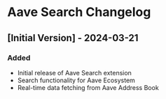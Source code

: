 # Aave Search Changelog

## [Initial Version] - 2024-03-21

### Added
- Initial release of Aave Search extension
- Search functionality for Aave Ecosystem
- Real-time data fetching from Aave Address Book